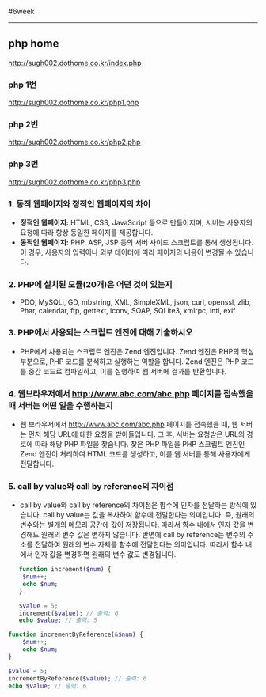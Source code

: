 #6week

---

## php home
http://sugh002.dothome.co.kr/index.php


### php 1번
http://sugh002.dothome.co.kr/php1.php
### php 2번
http://sugh002.dothome.co.kr/php2.php
### php 3번
http://sugh002.dothome.co.kr/php3.php




### 1. 동적 웹페이지와 정적인 웹페이지의 차이
- **정적인 웹페이지:** HTML, CSS, JavaScript 등으로 만들어지며, 서버는 사용자의 요청에 따라 항상 동일한 페이지를 제공합니다.
- **동적인 웹페이지:** PHP, ASP, JSP 등의 서버 사이드 스크립트를 통해 생성됩니다.
이 경우, 사용자의 입력이나 외부 데이터에 따라 페이지의 내용이 변경될 수 있습니다.

### 2. PHP에 설치된 모듈(20개)은 어떤 것이 있는지
- PDO, MySQLi, GD, mbstring, XML, SimpleXML, json, curl, openssl, zlib, Phar, calendar, ftp, gettext, iconv, SOAP, SQLite3, xmlrpc, intl, exif

### 3. PHP에서 사용되는 스크립트 엔진에 대해 기술하시오
- PHP에서 사용되는 스크립트 엔진은 Zend 엔진입니다.
Zend 엔진은 PHP의 핵심 부분으로, PHP 코드를 분석하고 실행하는 역할을 합니다.
Zend 엔진은 PHP 코드를 중간 코드로 컴파일하고, 이를 실행하여 웹 서버에 결과를 반환합니다.
### 4. 웹브라우저에서 http://www.abc.com/abc.php 페이지를 접속했을 때 서버는 어떤 일을 수행하는지
- 웹 브라우저에서 http://www.abc.com/abc.php 페이지를 접속했을 때, 웹 서버는 먼저 해당 URL에 대한 요청을 받아들입니다.
그 후, 서버는 요청받은 URL의 경로에 따라 해당 PHP 파일을 찾습니다.
찾은 PHP 파일을 PHP 스크립트 엔진인 Zend 엔진이 처리하여 HTML 코드를 생성하고, 이를 웹 서버를 통해 사용자에게 전달합니다.
### 5. call by value와 call by reference의 차이점
- call by value와 call by reference의 차이점은 함수에 인자를 전달하는 방식에 있습니다.
call by value는 값을 복사하여 함수에 전달한다는 의미입니다.
즉, 원래의 변수와는 별개의 메모리 공간에 값이 저장됩니다.
따라서 함수 내에서 인자 값을 변경해도 원래의 변수 값은 변하지 않습니다.
반면에 call by reference는 변수의 주소를 전달하여 원래의 변수 자체를 함수에 전달한다는 의미입니다.
따라서 함수 내에서 인자 값을 변경하면 원래의 변수 값도 변경됩니다.
```php
   function increment($num) {
    $num++;
    echo $num;
   }

   $value = 5;
   increment($value); // 출력: 6
   echo $value; // 출력: 5
   ```
   ```php
   function incrementByReference(&$num) {
       $num++;
       echo $num;
   }

   $value = 5;
   incrementByReference($value); // 출력: 6
   echo $value; // 출력: 6
   ```